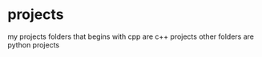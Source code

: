 # projects
  my projects
  folders that begins with cpp are c++ projects
  other folders are python projects
